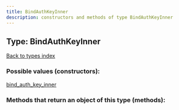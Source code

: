 ```yaml
---
title: BindAuthKeyInner
description: constructors and methods of type BindAuthKeyInner
---
```

## Type: BindAuthKeyInner  
[Back to types index](index.md)



### Possible values (constructors):

[bind\_auth\_key\_inner](../constructors/bind_auth_key_inner.md)  



### Methods that return an object of this type (methods):



